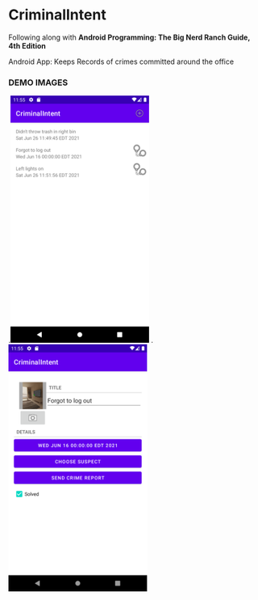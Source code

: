 # CriminalIntent

Following along with **Android Programming: The Big Nerd Ranch Guide, 4th Edition** <br>

Android App: Keeps Records of crimes committed around the office
### DEMO IMAGES
.<img src="images/crimeList_screenshot.png" width="275">
.<img src="images/add_crime_screenshot.png" width="275">
